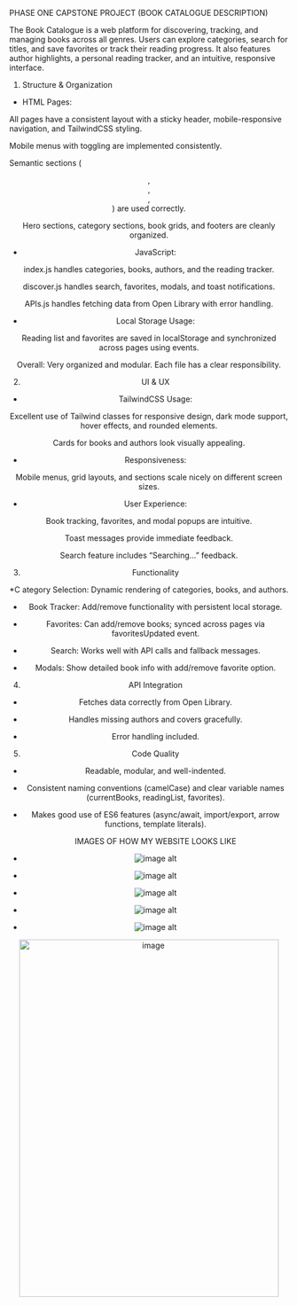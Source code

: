PHASE ONE CAPSTONE PROJECT (BOOK CATALOGUE DESCRIPTION)

The Book Catalogue is a web platform for discovering, tracking, and managing books across all genres. Users can explore categories, search for titles, and save favorites or track their reading progress. It also features author highlights, a personal reading tracker, and an intuitive, responsive interface.


1. Structure & Organization

* HTML Pages:

All pages have a consistent layout with a sticky header, mobile-responsive navigation, and TailwindCSS styling.

Mobile menus with toggling are implemented consistently.

Semantic sections (<header>, <main>, <section>, <footer>) are used correctly.

Hero sections, category sections, book grids, and footers are cleanly organized.

* JavaScript:

index.js handles categories, books, authors, and the reading tracker.

discover.js handles search, favorites, modals, and toast notifications.

APIs.js handles fetching data from Open Library with error handling.

* Local Storage Usage:

Reading list and favorites are saved in localStorage and synchronized across pages using events.

Overall: Very organized and modular. Each file has a clear responsibility.

2. UI & UX

* TailwindCSS Usage:

Excellent use of Tailwind classes for responsive design, dark mode support, hover effects, and rounded elements.

Cards for books and authors look visually appealing.

* Responsiveness:

Mobile menus, grid layouts, and sections scale nicely on different screen sizes.

* User Experience:

Book tracking, favorites, and modal popups are intuitive.

Toast messages provide immediate feedback.

Search feature includes “Searching…” feedback.

3. Functionality

*C ategory Selection: Dynamic rendering of categories, books, and authors.

* Book Tracker: Add/remove functionality with persistent local storage.

* Favorites: Can add/remove books; synced across pages via favoritesUpdated event.

* Search: Works well with API calls and fallback messages.

* Modals: Show detailed book info with add/remove favorite option.


4. API Integration

* Fetches data correctly from Open Library.

* Handles missing authors and covers gracefully.

* Error handling included.

5. Code Quality

* Readable, modular, and well-indented.

* Consistent naming conventions (camelCase) and clear variable names (currentBooks, readingList, favorites).

* Makes good use of ES6 features (async/await, import/export, arrow functions, template literals).

  IMAGES OF HOW MY WEBSITE LOOKS LIKE

* ![image alt ](https://github.com/buyinzadiana-bot/PHASE-1-CAPSTONE/blob/08bad29eee9faca5de8edff93405de6f38f910bc/Home.jpeg )
* ![image alt ]( https://github.com/buyinzadiana-bot/PHASE-1-CAPSTONE/blob/3c9dde8ae7168bb038c496230753392ed085f164/Discover.jpeg)
* ![image alt ](https://github.com/buyinzadiana-bot/PHASE-1-CAPSTONE/blob/28ab1c0394dbd2a5d2447f8c50fda4cb665c7fb9/Favorite.jpeg )
* ![image alt ]( https://github.com/buyinzadiana-bot/PHASE-1-CAPSTONE/blob/e68e38dad4f6e5c1092a90f58a1b0c01e72dadbc/About.jpeg)
* ![image alt ](https://github.com/buyinzadiana-bot/PHASE-1-CAPSTONE/blob/f1e3a9ac28c6b23322d2d325b31900f64ccfc364/Sign%20up.jpeg )




<img width="468" height="645" alt="image" src="https://github.com/user-attachments/assets/90836873-a72d-45ae-b426-55c210b00a6a" />

